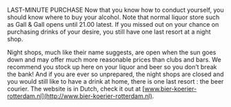 LAST-MINUTE PURCHASE
Now that you know how to conduct yourself, you should know where to buy your alcohol. Note that normal liquor store such as Gall & Gall opens until 21.00 latest. If you missed out on your chance on purchasing drinks of your desire, you still have one last resort at a night shop.

Night shops, much like their name suggests, are open when the sun goes down and may offer much more reasonable prices than clubs and bars. We recommend you stock up here on your liquor and beer so you don’t break the bank! And if you are ever so unprepared, the night shops are closed and you would still like to have a drink at home, there is one last resort : the beer courier. The website is in Dutch, check it out at [www.bier-koerier-rotterdam.nl](http://www.bier-koerier-rotterdam.nl).
